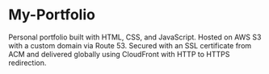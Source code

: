 # My-Portfolio
Personal portfolio built with HTML, CSS, and JavaScript. Hosted on AWS S3 with a custom domain via Route 53. Secured with an SSL certificate from ACM and delivered globally using CloudFront with HTTP to HTTPS redirection.
